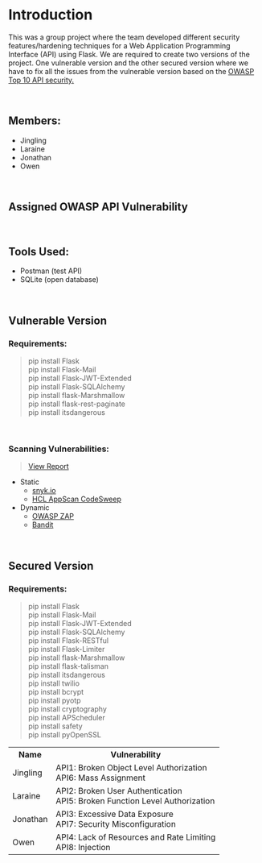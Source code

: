 # Introduction
This was a group project where the team developed different security features/hardening techniques for a Web Application Programming Interface (API) using Flask. We are required to create two versions of the project. One vulnerable version and the other secured version where we have to fix all the issues from the vulnerable version based on the [OWASP Top 10 API security.](https://owasp.org/www-project-api-security/)

&nbsp;
## Members:
- Jingling
- Laraine
- Jonathan
- Owen

&nbsp;
## Assigned OWASP API Vulnerability
<table>
  <tr>
    <th>Name</th>
    <th>Vulnerability</th>
  </tr>
  <tr>
    <td>Jingling</td>
    <td>API1: Broken Object Level Authorization <br/> API6: Mass Assignment</td>
  </tr>
  <tr>
    <td>Laraine</td>
    <td>API2: Broken User Authentication <br/> API5: Broken Function Level Authorization</td>
  </tr>
  <tr>
    <td>Jonathan</td>
    <td>API3: Excessive Data Exposure <br/> API7: Security Misconfiguration</td>
  </tr>
  <tr>
    <td>Owen</td>
    <td>API4: Lack of Resources and Rate Limiting <br/> API8: Injection</td>
  </tr>

&nbsp;
## Tools Used:
- Postman (test API)
- SQLite (open database)

&nbsp;
## Vulnerable Version
### Requirements:
> pip install Flask <br>
> pip install Flask-Mail <br>
> pip install Flask-JWT-Extended <br>
> pip install Flask-SQLAlchemy <br>
> pip install flask-Marshmallow <br>
> pip install flask-rest-paginate <br>
> pip install itsdangerous <br>

&nbsp;
### Scanning Vulnerabilities:
> [View Report](Vulnerable_Reports.md) <br/>
- Static
  - [snyk.io](https://snyk.io/)
  - [HCL AppScan CodeSweep](https://marketplace.visualstudio.com/items?itemName=HCLTechnologies.hclappscancodesweep)
- Dynamic
  - [OWASP ZAP](https://www.zaproxy.org/)
  - [Bandit](https://pypi.org/project/bandit/)

&nbsp;
## Secured Version
### Requirements:
> pip install Flask <br>
> pip install Flask-Mail <br>
> pip install Flask-JWT-Extended <br>
> pip install Flask-SQLAlchemy <br>
> pip install Flask-RESTful <br>
> pip install Flask-Limiter <br>
> pip install flask-Marshmallow <br>
> pip install flask-talisman <br>
> pip install itsdangerous <br>
> pip install twilio <br>
> pip install bcrypt <br>
> pip install pyotp <br>
> pip install cryptography <br>
> pip install APScheduler <br>
> pip install safety <br>
> pip install pyOpenSSL <br>
